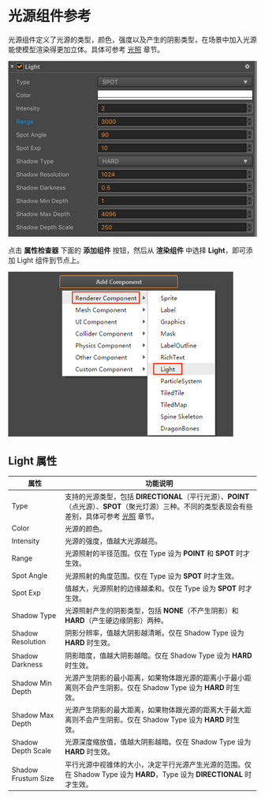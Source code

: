 # 光源组件参考

光源组件定义了光源的类型，颜色，强度以及产生的阴影类型，在场景中加入光源能使模型渲染得更加立体。具体可参考 [光照](lighting.md) 章节。

![light-component](img/light-component.jpg)

点击 **属性检查器** 下面的 **添加组件** 按钮，然后从 **渲染组件** 中选择 **Light**，即可添加 Light 组件到节点上。

![](img/add-light.png)

## Light 属性

| 属性 |   功能说明
| -------------- | ----------- |
| Type                | 支持的光源类型，包括 **DIRECTIONAL**（平行光源）、**POINT**（点光源）、**SPOT**（聚光灯源）三种。不同的类型表现会有些差别，具体可参考 [光照](lighting.md) 章节。
| Color               | 光源的颜色。
| Intensity           | 光源的强度，值越大光源越亮。
| Range               | 光源照射的半径范围。仅在 Type 设为 **POINT** 和 **SPOT** 时才生效。
| Spot Angle          | 光源照射的角度范围。仅在 Type 设为 **SPOT** 时才生效。
| Spot Exp            | 值越大，光源照射的边缘越柔和。仅在 Type 设为 **SPOT** 时才生效。
| Shadow Type         | 光源照射产生的阴影类型，包括 **NONE**（不产生阴影）和 **HARD**（产生硬边缘阴影）两种。
| Shadow Resolution   | 阴影分辨率，值越大阴影越清晰。仅在 Shadow Type 设为 **HARD** 时生效。
| Shadow Darkness     | 阴影暗度，值越大阴影越暗。仅在 Shadow Type 设为 **HARD** 时生效。
| Shadow Min Depth    | 光源产生阴影的最小距离，如果物体跟光源的距离小于最小距离则不会产生阴影。仅在 Shadow Type 设为 **HARD** 时生效。
| Shadow Max Depth    | 光源产生阴影的最大距离，如果物体跟光源的距离大于最大距离则不会产生阴影。仅在 Shadow Type 设为 **HARD** 时生效。
| Shadow Depth Scale  | 光源深度缩放值，值越大阴影越暗。仅在 Shadow Type 设为 **HARD** 时生效。
| Shadow Frustum Size | 平行光源中视锥体的大小，决定平行光源产生光源的范围。仅在 Shadow Type 设为 **HARD**，Type 设为 **DIRECTIONAL** 时才生效。
